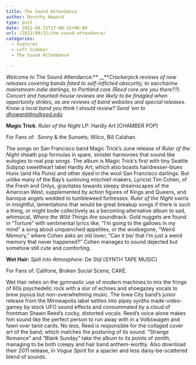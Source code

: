 ```yaml
---
title: The Sound Attendance
author: Dorothy Howard
type: post
date: 2012-08-31T17:00:15+00:00
url: /2012/08/31/the-sound-attendance/
categories:
  - Features
  - Left Sidebar
  - The Sound Attendance

---
```

_Welcome to_ The Sound Attendance:** __**_Crackerjack reviews of new releases covering bands fated to self-inflicted obscurity, to saccharine mainstream indie darlings, to Portland core (Reed core are you there??). Concert and haunted-house reviews are likely to be finagled when opportunity strikes, as are reviews of band websites and special releases. Know a local band you think I should review? Send &#8217;em to_ _[&#x64;&#x68;&#x6f;&#x77;&#x61;&#x72;&#x64;&#x40;<span class="oe_displaynone">null</span>&#x72;&#x65;&#x65;&#x64;&#x2e;&#x65;&#x64;&#x75;][1]_

**Magic Trick**: _Ruler of the Night_ LP: Hardly Art [CHAMBER POP]

For Fans of:  Sonny & the Sunsets, Wilco, Bill Calahan.

The songs on San Francisco band Magic Trick’s June release of _Ruler of the Night_ sheath pop formulas in spare, sinister harmonies that sound like eulogies to real pop songs. The album is Magic Trick’s first with tiny Seattle Subpop sweetheart label Hardly Art, which also boasts hairdresser-blues Hunx (and His Punx) and other dyed in the wool San Francisco darlings. But unlike many of the Bay’s sunloving mischief-makers, Lyricist Tim Cohen, of the Fresh and Onlys, gravitates towards sleepy dreamscapes of the American West, supplemented by action figures of Kings and Queens, and baroque angels wedded to tumbleweed fortresses. _Ruler of the Night_ swirls in insightful, lamentations that would be great breakup songs if there is such a thing, or might bode collectively as a becoming alternative album to sad, whimsical, _Where the Wild Things Are_ soundtrack. Gold nuggets are found in “Torture” with sentimental lyrics like, “I’m going to the gallows in my mind” a song about unquenched appetites, or the woebegone, “Weird Memory,” where Cohen asks an old lover; “Can it be/ that I’m just a weird memory that never happened?” Cohen manages to sound dejected but somehow still cute and comforting.

**Wet Hair:** _Spill into Atmosphere_: De Stijl [SYNTH TAPE MUSIC]

For Fans of: Califone, Broken Social Scene, CAKE.

Wet Hair relies on the gymnastic use of modern machines to mix the fringe of 60s psychedelic rock with a slur of echoes and shoegazey vocals to brew joyous but non-overwhelming music. The Iowa City band’s junior release from the Minneapolis label settles into pipey synths made-video-gamey by stock UFO sound effects and consummated by a cloud of frontman Shawn Reed’s cocky, distorted vocals. Reed’s voice alone makes him sound like the perfect person to run away with in a Volkswagen and fawn over tarot cards. No less, Reed is responsible for the collaged cover art of the band, which matches the posturing of its sound. “Strange Romance” and “Blank Sunday” take the album to its points of zenith, managing to be both creepy and hair band anthem-worthy. Also download their 2011 release, _In Vogue Spirit_ for a spacier and less daisy-be-scattered blend of sounds.

 [1]: mailto:&#x64;&#x68;&#x6f;&#x77;&#x61;&#x72;&#x64;&#x40;&#x72;&#x65;&#x65;&#x64;&#x2e;&#x65;&#x64;&#x75;